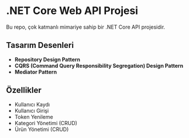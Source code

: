 # .NET Core Web API Projesi

Bu repo, çok katmanlı mimariye sahip bir .NET Core API projesidir.

## Tasarım Desenleri

- **Repository Design Pattern**
- **CQRS (Command Query Responsibility Segregation) Design Pattern**
- **Mediator Pattern**

## Özellikler

- Kullanıcı Kaydı
- Kullanıcı Girişi
- Token Yenileme
- Kategori Yönetimi (CRUD)
- Ürün Yönetimi (CRUD)
